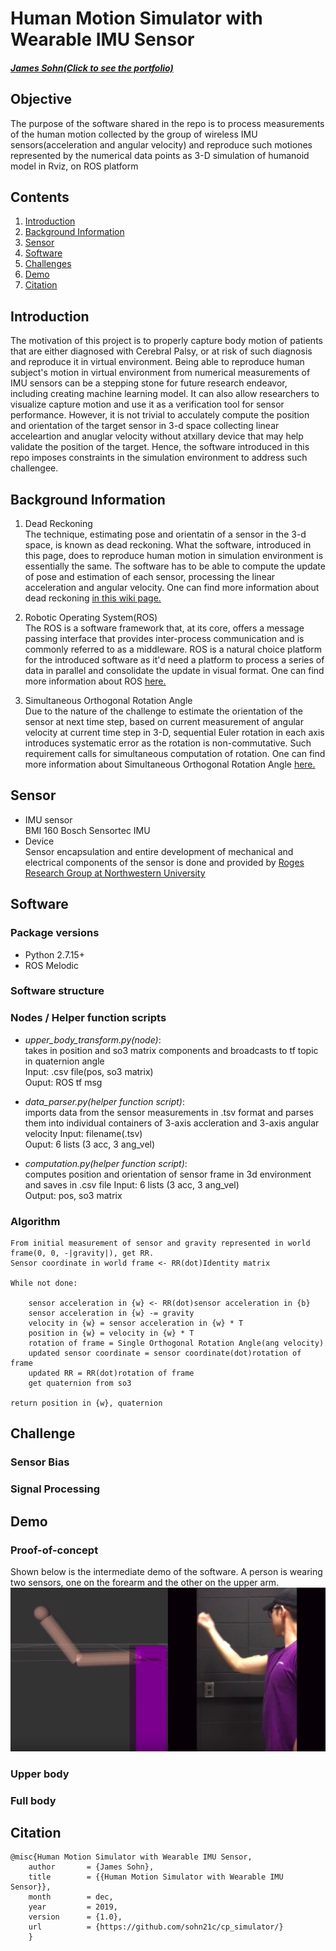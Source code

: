# Human Motion Simulator with Wearable IMU Sensor
#### _[James Sohn(Click to see the portfolio)](https://sohn21c.github.io)_  
  
## Objective  
The purpose of the software shared in the repo is to process measurements of the human motion collected by the group of wireless IMU sensors(acceleration and angular velocity) and reproduce such motiones represented by the numerical data points as 3-D simulation of humanoid model in Rviz, on ROS platform

## Contents
1. [Introduction](#introduction)
2. [Background Information](#background-information)
3. [Sensor](#sensor)
4. [Software](#software)
5. [Challenges](#challenge)
6. [Demo](#demo)
7. [Citation](#citation)

## Introduction
The motivation of this project is to properly capture body motion of patients that are either diagnosed with Cerebral Palsy, or at risk of such diagnosis and reproduce it in virtual environment. Being able to reproduce human subject's motion in virtual environment from numerical measurements of IMU sensors can be a stepping stone for future research endeavor, including creating machine learning model. It can also allow researchers to visualize capture motion and use it as a verification tool for sensor performance. However, it is not trivial to acculately compute the position and orientation of the target sensor in 3-d space collecting linear acceleartion and anuglar velocity without atxillary device that may help validate the position of the target. Hence, the software introduced in this repo imposes constraints in the simulation environment to address such challengee.  

## Background Information
1. Dead Reckoning  
	The technique, estimating pose and orientatin of a sensor in the 3-d space, is known as dead reckoning. What the software, introduced in this page, does to reproduce human motion in simulation environment is essentially the same. The software has to be able to compute the update of pose and estimation of each sensor, processing the linear acceleration and angular velocity. One can find more information about dead reckoning [in this wiki page.](https://en.wikipedia.org/wiki/Dead_reckoning)  

2. Robotic Operating System(ROS)  
	The ROS is a software framework that, at its core, offers a message passing interface that provides inter-process communication and is commonly referred to as a middleware. ROS is a natural choice platform for the introduced software as it'd need a platform to process a series of data in parallel and consolidate the update in visual format. One can find more information about ROS [here.](https://www.ros.org/core-components/)
	
3. Simultaneous Orthogonal Rotation Angle  
	Due to the nature of the challenge to estimate the orientation of the sensor at next time step, based on current measurement of angular velocity at current time step in 3-D, sequential Euler rotation in each axis introduces systematic error as the rotation is non-commutative. Such requirement calls for simultaneous computation of rotation. One can find more information about Simultaneous Orthogonal Rotation Angle [here.](https://www.hindawi.com/journals/js/2018/9684326/)

## Sensor
- IMU sensor  
	BMI 160 Bosch Sensortec IMU  
- Device  
	Sensor encapsulation and entire development of mechanical and electrical components of the sensor is done and provided by [Roges Research Group at Northwestern University](http://rogersgroup.northwestern.edu/)   

## Software 
### Package versions
- Python 2.7.15+
- ROS Melodic 

### Software structure  

### Nodes / Helper function scripts  
- _upper_body_transform.py(node)_:  
	takes in position and so3 matrix components and broadcasts to tf topic in quaternion angle  
	Input: .csv file(pos, so3 matrix)  
	Ouput: ROS tf msg  

- _data_parser.py(helper function script)_:  
	imports data from the sensor measurements in .tsv format and parses them into individual containers of 3-axis accleration and 3-axis angular velocity
	Input: filename(.tsv)  
	Ouput: 6 lists (3 acc, 3 ang_vel)  

- _computation.py(helper function script)_:  
	computes position and orientation of sensor frame in 3d environment and saves in .csv file
	Input: 6 lists (3 acc, 3 ang_vel)  
	Output: pos, so3 matrix  

### Algorithm  
```
From initial measurement of sensor and gravity represented in world frame(0, 0, -|gravity|), get RR.  
Sensor coordinate in world frame <- RR(dot)Identity matrix  
  
While not done:  

	sensor acceleration in {w} <- RR(dot)sensor acceleration in {b}  
	sensor acceleration in {w} -= gravity  
	velocity in {w} = sensor acceleration in {w} * T  
	position in {w} = velocity in {w} * T  
	rotation of frame = Single Orthogonal Rotation Angle(ang velocity)  
	updated sensor coordinate = sensor coordinate(dot)rotation of frame  
	updated RR = RR(dot)rotation of frame  
	get quaternion from so3  

return position in {w}, quaternion   
```

## Challenge  
### Sensor Bias
### Signal Processing

## Demo
### Proof-of-concept
Shown below is the intermediate demo of the software. A person is wearing two sensors, one on the forearm and the other on the upper arm.  
[![YouTube](https://github.com/sohn21c/cp_simulator/blob/master/pictures/demo_screenshot_1.png?raw=true)](https://youtu.be/aNzjvPvpOEo)  

### Upper body

### Full body

## Citation
```
@misc{Human Motion Simulator with Wearable IMU Sensor,
    author       = {James Sohn},
    title        = {{Human Motion Simulator with Wearable IMU Sensor}},
    month        = dec,
    year         = 2019,
    version      = {1.0},
    url          = {https://github.com/sohn21c/cp_simulator/}
    }
```
